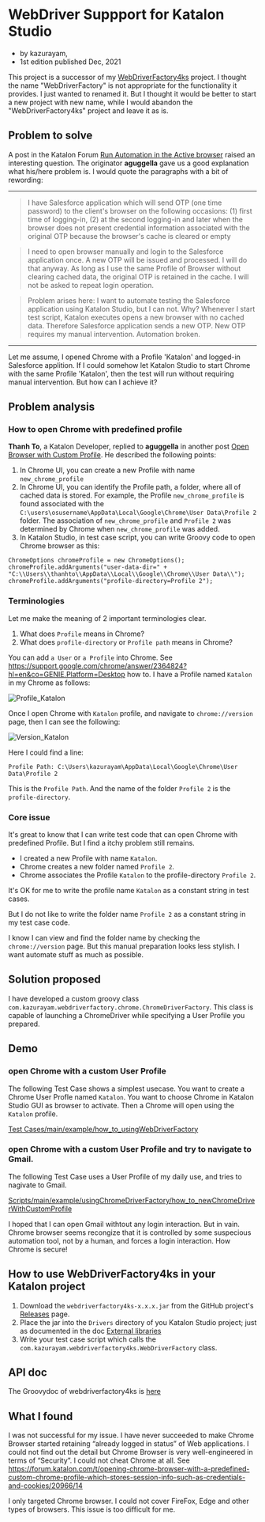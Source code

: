 WebDriver Suppport for Katalon Studio
========================================================================

- by kazurayam,
- 1st edition published Dec, 2021

This project is a successor of my [WebDriverFactory4ks](https://github.com/kazurayam/WebDriverFactory4ks) project. I thought the name "WebDriverFactory" is not appropriate for the functionality it provides.
I just wanted to renamed it. But I thought it would be better to start a new project with new name, while I would abandon the "WebDriverFactory4ks" project and leave it as is.


## Problem to solve

A post in the Katalon Forum [Run Automation in the Active browser](https://forum.katalon.com/t/run-automation-in-the-active-browser/19237/4) raised an interesting question. The originator **aguggella** gave us a good explanation what his/here problem is. I would quote the paragraphs with a bit of rewording:

---

>I have Salesforce application which will send OTP (one time password) to the client's browser on the following occasions: (1) first time of logging-in, (2) at the second logging-in and later when the browser does not present credential information associated with the original OTP because the browser's cache is cleared or empty

>I need to open browser manually and login to the Salesforce application once. A new OTP will be issued and processed. I will do that anyway. As long as I use the same Profile of Browser without clearing cached data, the original OTP is retained in the cache. I will not be asked to repeat login operation.

>Problem arises here: I want to automate testing the Salesforce application using Katalon Studio, but I can not. Why? Whenever I start test script, Katalon executes opens a new browser with no cached data. Therefore Salesforce application sends a new OTP. New OTP requires my manual intervention. Automation broken.

---

Let me assume, I opened Chrome with a Profile 'Katalon' and logged-in Salesforce applition.
If I could somehow let Katalon Studio to start Chrome with the same Profile 'Katalon',
then the test will run without requiring manual intervention.
But how can I achieve it?


## Problem analysis

### How to open Chrome with predefined profile


**Thanh To**, a Katalon Developer, replied to **aguggella** in another post [Open Browser with Custom Profile](https://forum.katalon.com/t/open-browser-with-custom-profile/19268). He described the following points:
1. In Chrome UI, you can create a new Profile with name `new_chrome_profile`
2. In Chrome UI, you can identify the Profile path, a folder, where all of cached data is stored. For example, the Profile `new_chrome_profile` is found associated with the  `C:\users\osusername\AppData\Local\Google\Chrome\User Data\Profile 2` folder. The association of `new_chrome_profile` and `Profile 2` was determined by Chrome when `new_chrome_profile` was added.
3. In Katalon Studio, in test case script, you can write Groovy code to open Chrome browser as this:
```
ChromeOptions chromeProfile = new ChromeOptions();
chromeProfile.addArguments("user-data-dir=" + "C:\\Users\\thanhto\\AppData\\Local\\Google\\Chrome\\User Data\\");
chromeProfile.addArguments("profile-directory=Profile 2");
```

### Terminologies

Let me make the meaning of 2 important terminologies clear.

1. What does `Profile` means in Chrome?
2. What does `profile-directory` or `Profile path` means in Chrome?

You can add `a User` or `a Profile` into Chrome. See https://support.google.com/chrome/answer/2364824?hl=en&co=GENIE.Platform=Desktop how to.
I have a Profile named `Katalon` in my Chrome as follows:

![Profile_Katalon](docs/images/ChromeProfile_Katalon.png)

Once I open Chrome with `Katalon` profile, and navigate to `chrome://version` page, then I can see the following:

![Version_Katalon](docs/images/ChromeVersion_Katalon.png)

Here I could find a line:

```
Profile Path: C:\Users\kazurayam\AppData\Local\Google\Chrome\User Data\Profile 2
```

This is the `Profile Path`. And the name of the folder `Profile 2` is the `profile-directory`.

### Core issue

It's great to know that I can write test code that can open Chrome with predefined Profile. But I find a itchy problem still remains.

- I created a new Profile with name `Katalon`.
- Chrome creates a new folder named `Profile 2`.
- Chrome associates the Profile `Katalon` to the profile-directory `Profile 2`.

It's OK for me to write the profile name `Katalon` as a constant string in test cases.

But I do not like to write the folder name `Profile 2` as a constant string in my test case code.

I know I can view and find the folder name by checking the `chrome://version` page. But this manual preparation looks less stylish. I want automate stuff as much as possible.



## Solution proposed

I have developed a custom groovy class `com.kazurayam.webdriverfactory.chrome.ChromeDriverFactory`. This class is capable of launching a ChromeDriver while specifying a User Profile you prepared.

## Demo

### open Chrome with a custom User Profile

The following Test Case shows a simplest usecase. You want to create a Chrome User Profle named `Katalon`. You want to choose Chrome in Katalon Studio GUI as browser to activate. Then a Chrome will open using the `Katalon` profile.

[Test Cases/main/example/how_to_usingWebDriverFactory](Scripts/main/example/usingWebDriverFactory/how_to_newWebDriverWithCustomProfile/Script1582158787629.groovy)

### open Chrome with a custom User Profile and try to navigate to Gmail.

The following Test Case uses a User Profile of my daily use, and tries to nagivate to Gmail.

[Scripts/main/example/usingChromeDriverFactory/how_to_newChromeDriverWithCustomProfile](Scripts/main/example/usingChromeDriverFactory/how_to_newChromeDriverWithCustomProfile/Script1582262429415.groovy)

I hoped that I can open Gmail withtout any login interaction. But in vain. Chrome browser seems recongize that it is controlled by some suspecious automation tool, not by a human, and forces a login interaction. How Chrome is secure!


## How to use WebDriverFactory4ks in your Katalon project

1. Download the `webdriverfactory4ks-x.x.x.jar` from the GitHub project's [Releases](https://github.com/kazurayam/webdriverfactory4ks/releases/) page.
2. Place the jar into the `Drivers` directory of you Katalon Studio project; just as documented in the doc [External libraries](https://docs.katalon.com/katalon-studio/docs/external-libraries.html)
3. Write your test case script which calls the  `com.kazurayam.webdriverfactory4ks.WebDriverFactory` class.



## API doc

The Groovydoc of webdriverfactory4ks is [here](https://kazurayam.github.io/webdriverfactory4ks/api/index.html)

## What I found 

I was not successful for my issue. I have never succeeded to make Chrome Browser started retaining “already logged in status” of Web applications. I could not find out the detail but Chrome Browser is very well-engineered in terms of “Security”. I could not cheat Chrome at all.
See https://forum.katalon.com/t/opening-chrome-browser-with-a-predefined-custom-chrome-profile-which-stores-session-info-such-as-credentials-and-cookies/20966/14


I only targeted Chrome browser. I could not cover FireFox, Edge and other types of browsers. This issue is too difficult for me.
